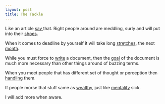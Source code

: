 ```yaml
---
layout: post
title: The Tackle
---
```


Like an article [say
](https://simpleprogrammer.com/overcoming-obstacles-stoic-mindset) that. Right people around are meddling, surly and will put into their [shoes](https://blog.red-badger.com/blog/2016/04/07/deadline-driven-development-just-stop).

When it comes to deadline by yourself it will take long [stretches](https://www.itworld.com/article/2716262/it-management/ten-lies-programmers-tell-themselves.html), the next [month](http://theeverygirl.com/5-strategies-to-stick-to-your-selfimposed-deadlines).

While you must force to [write](https://finishyourthesis.com/cant-avoid-finishing-your-thesis) a document, then the [goal](http://www.ldeo.columbia.edu/~martins/sen_sem/thesis_org.html) of the document is much more necessary than other things around of buzzing terms.

When you meet people that has different set of thought or perception then [handling](https://www.psychologytoday.com/blog/communication-success/201309/ten-keys-handling-unreasonable-difficult-people) them.

If people morse that stuff same as [wealthy](http://www.businessinsider.com/what-it-means-to-be-wealthy-2017-7
), just like [mentality](https://www.penguin.co.uk/articles/find-your-next-read/extracts/2016/jan/escape-everything-by-robert-wringham) sick.

I will add more when aware.
